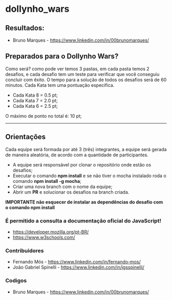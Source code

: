# dollynho_wars

## Resultados:
* Bruno Marques - https://www.linkedin.com/in/00brunomarques/

## Preparados para o Dollynho Wars?

Como será? 
como pode ver temos 3 pastas, em cada pasta temos 2 desafios, e cada desafio tem um teste para verificar que você conseguiu concluir com êxito.
O tempo para a solução de todos os desafios será de 60 minutos. Cada Kata tem uma pontuação especifica.

* Cada Kata 8 = 0.5 pt;
* Cada Kata 7 = 2.0 pt;
* Cada Kata 6 = 2.5 pt;

O máximo de ponto no total é: 10 pt; 

-------------------------------------------------------------------------------------------------------------------------------------------------

## Orientações

Cada equipe será formada por até 3 (três) integrantes, a equipe será gerada de maneira aleatória, de acordo com a quantidade de participantes.
* A equipe será responsável por clonar o repositório onde estão os desafios;
* Executar o comando **npm install** e se não tiver o mocha instalado roda o comando **npm install -g mocha**;
* Criar uma nova branch com o nome da equipe;
* Abrir um **PR** e solucionar os desafios na branch criada. 

**IMPORTANTE não esquecer de instalar as dependências do desafio com o comando npm install**

### É permitido a consulta a documentação oficial do JavaScript! 
- https://developer.mozilla.org/pt-BR/
- https://www.w3schools.com/



### Contribuidores
* Fernando Mós - https://www.linkedin.com/in/fernando-mos/
* João Gabriel Spinelli - https://www.linkedin.com/in/jgsspinelli/

### Codigos
* Bruno Marques - https://www.linkedin.com/in/00brunomarques/
